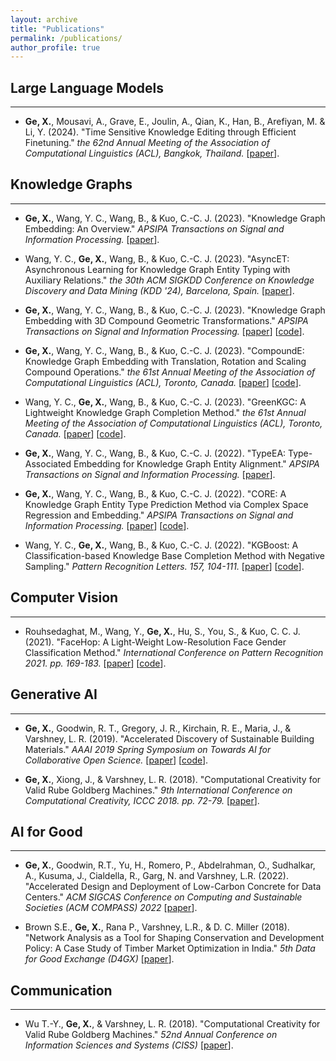 ```yaml
---
layout: archive
title: "Publications"
permalink: /publications/
author_profile: true
---
```


## Large Language Models
___

* **Ge, X.**, Mousavi, A., Grave, E., Joulin, A., Qian, K., Han, B., Arefiyan, M. & Li, Y. (2024). "Time Sensitive Knowledge Editing through Efficient Finetuning." <i> the 62nd Annual Meeting of the Association of Computational Linguistics (ACL), Bangkok, Thailand. </i> [<a href="https://machinelearning.apple.com/research/time-sensitive-finetuning">paper</a>].

## Knowledge Graphs
___

* **Ge, X.**, Wang, Y. C., Wang, B., & Kuo, C.-C. J. (2023). "Knowledge Graph Embedding: An Overview." <i> APSIPA Transactions on Signal and Information Processing. </i> [<a href="https://arxiv.org/pdf/2309.12501.pdf">paper</a>].

* Wang, Y. C., **Ge, X.**, Wang, B., & Kuo, C.-C. J. (2023). "AsyncET: Asynchronous Learning for Knowledge Graph Entity Typing with Auxiliary Relations." <i> the 30th ACM SIGKDD Conference on Knowledge Discovery and Data Mining (KDD '24), Barcelona, Spain. </i> [<a href="https://arxiv.org/pdf/2308.16055.pdf">paper</a>].

* **Ge, X.**, Wang, Y. C., Wang, B., & Kuo, C.-C. J. (2023). "Knowledge Graph Embedding with 3D Compound Geometric Transformations." <i> APSIPA Transactions on Signal and Information Processing. </i> [<a href="https://arxiv.org/pdf/2304.00378.pdf">paper</a>] [<a href="https://github.com/hughxiouge/CompoundE3D">code</a>].

* **Ge, X.**, Wang, Y. C., Wang, B., & Kuo, C.-C. J. (2023). "CompoundE: Knowledge Graph Embedding with Translation, Rotation and Scaling Compound Operations." <i> the 61st Annual Meeting of the Association of Computational Linguistics (ACL), Toronto, Canada. </i> [<a href="https://arxiv.org/abs/2207.05324">paper</a>] [<a href="https://github.com/hughxiouge/CompoundE">code</a>].

* Wang, Y. C., **Ge, X.**, Wang, B., & Kuo, C.-C. J. (2023). "GreenKGC: A Lightweight Knowledge Graph Completion Method." <i> the 61st Annual Meeting of the Association of Computational Linguistics (ACL), Toronto, Canada. </i> [<a href="https://arxiv.org/abs/2208.09137">paper</a>] [<a href="https://github.com/yunchengwang/GreenKGC">code</a>].

* **Ge, X.**, Wang, Y. C., Wang, B., & Kuo, C.-C. J. (2022). "TypeEA: Type-Associated Embedding for Knowledge Graph Entity Alignment." <i> APSIPA Transactions on Signal and Information Processing. </i> [<a href="https://hughxiouge.github.io/files/TypeEA.pdf">paper</a>].

* **Ge, X.**, Wang, Y. C., Wang, B., & Kuo, C.-C. J. (2022). "CORE: A Knowledge Graph Entity Type Prediction Method via Complex Space Regression and Embedding." <i> APSIPA Transactions on Signal and Information Processing.</i> [<a href="https://www.sciencedirect.com/science/article/abs/pii/S0167865522000897">paper</a>] [<a href="https://github.com/hughxiouge/CORE">code</a>].

* Wang, Y. C., **Ge, X.**, Wang, B., & Kuo, C.-C. J. (2022). "KGBoost: A Classification-based Knowledge Base Completion Method with Negative Sampling." <i> Pattern Recognition Letters. 157, 104-111. </i> [<a href="https://www.sciencedirect.com/science/article/abs/pii/S0167865522000939">paper</a>] [<a href="https://github.com/yunchengwang/KGBoost-KGC">code</a>].

## Computer Vision
___

* Rouhsedaghat, M., Wang, Y., **Ge, X.**, Hu, S., You, S., & Kuo, C. C. J. (2021). "FaceHop: A Light-Weight Low-Resolution Face Gender Classification Method." <i> International Conference on Pattern Recognition 2021. pp. 169-183. </i> [<a href="https://link.springer.com/chapter/10.1007/978-3-030-68793-9_12">paper</a>] [<a href="https://github.com/USC-MCL/Project_Demo/tree/468d27b8c72f8773adb497d04ea26b3c853838af/FaceHop">code</a>].

## Generative AI
___

* **Ge, X.**, Goodwin, R. T., Gregory, J. R., Kirchain, R. E., Maria, J., & Varshney, L. R. (2019). "Accelerated Discovery of Sustainable Building Materials." <i> AAAI 2019 Spring Symposium on Towards AI for Collaborative Open Science. </i> [<a href="https://link.springer.com/chapter/10.1007/978-3-030-68793-9_12">paper</a>] [<a href="https://github.com/IBM/Conditional-Variational-Autoencoder-for-Concrete-Design">code</a>].

* **Ge, X.**, Xiong, J., & Varshney, L. R. (2018). "Computational Creativity for Valid Rube Goldberg Machines." <i> 9th International Conference on Computational Creativity, ICCC 2018. pp. 72-79. </i> [<a href="http://computationalcreativity.net/iccc2018/sites/default/files/papers/ICCC_2018_paper_19.pdf">paper</a>].

## AI for Good
___

* **Ge, X.**, Goodwin, R.T., Yu, H., Romero, P., Abdelrahman, O., Sudhalkar, A., Kusuma, J., Cialdella, R., Garg, N. and Varshney, L.R. (2022). "Accelerated Design and Deployment of Low-Carbon Concrete for Data Centers." <i> ACM SIGCAS Conference on Computing and Sustainable Societies (ACM COMPASS) 2022 </i> [<a href="https://arxiv.org/abs/2204.05397">paper</a>].

* Brown S.E., **Ge, X.**, Rana P., Varshney, L.R., & D. C. Miller (2018). "Network Analysis as a Tool for Shaping Conservation and Development Policy: A Case Study of Timber Market Optimization in India." <i> 5th Data for Good Exchange (D4GX) </i> [<a href="https://arxiv.org/pdf/2304.13907">paper</a>].

## Communication
___

* Wu T.-Y., **Ge, X.**, & Varshney, L. R. (2018). "Computational Creativity for Valid Rube Goldberg Machines." <i> 52nd Annual Conference on Information Sciences and Systems (CISS) </i> [<a href="https://ieeexplore.ieee.org/stamp/stamp.jsp?tp=&arnumber=8362309">paper</a>].
